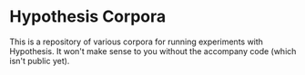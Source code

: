 # Hypothesis Corpora

This is a repository of various corpora for running experiments with Hypothesis.
It won't make sense to you without the accompany code (which isn't public yet).
